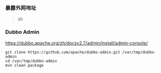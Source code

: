 

### 暴露外网地址
> sh


### Dubbo Admin
https://dubbo.apache.org/zh/docsv2.7/admin/install/admin-console/

```
git clone https://github.com/apache/dubbo-admin.git /var/tmp/dubbo-admin
cd /var/tmp/dubbo-admin
mvn clean package
```


